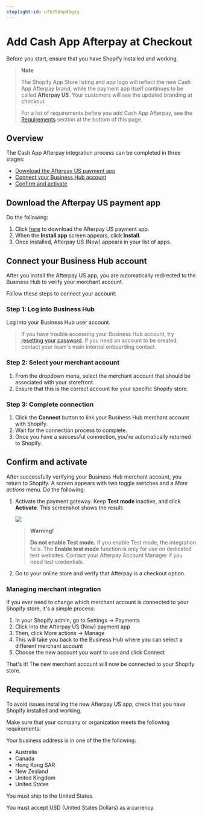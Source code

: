 ```yaml
---
stoplight-id: ufb356hp95gzq
---
```


# Add Cash App Afterpay at Checkout

Before you start, ensure that you have Shopify installed and working.

<!-- theme: info -->
>**Note**
>
> The Shopify App Store listing and app logo will reflect the new Cash App Afterpay brand, while the payment app itself continues to be called **Afterpay US**. Your customers will see the updated branding at checkout.
>
> For a list of requirements before you add Cash App Afterpay, see the [Requirements](#requirements) section at the bottom of this page.


## Overview

The Cash App Afterpay integration process can be completed in three stages:

- [Download the Afterpay US payment app](#download-the-afterpay-us-payment-app)
- [Connect your Business Hub account](#connect-your-business-hub-account)
- [Confirm and activate](#confirm-and-activate)


## Download the Afterpay US payment app

Do the following:

1. Click [here](https://accounts.shopify.com/store-login?redirect=settings%2Fpayments/alternative-providers/84934657) to download the Afterpay US payment app. 
2. When the **Install app** screen appears, click **Install**.
3. Once installed, Afterpay US (New) appears in your list of apps.

## Connect your Business Hub account

After you install the Afterpay US app, you are automatically redirected to the Business Hub to verify your merchant account. 

Follow these steps to connect your account:

### Step 1: Log into Business Hub

Log into your Business Hub user account.

> If you have trouble accessing your Business Hub account, try [resetting your password](https://hub.us.afterpay.com/forgot-password). If you need an account to be created, contact your team's main internal onboarding contact.

### Step 2: Select your merchant account
1. From the dropdown menu, select the merchant account that should be associated with your storefront.
2. Ensure that this is the correct account for your specific Shopify store.

### Step 3: Complete connection
1. Click the **Connect** button to link your Business Hub merchant account with Shopify.
2. Wait for the connection process to complete.
3. Once you have a successful connection, you're automatically returned to Shopify. 

## Confirm and activate

After successfully verifying your Business Hub merchant account, you return to Shopify. A screen appears with two toggle switches and a _More actions_ menu. Do the following:

1. Activate the payment gateway. Keep **Test mode** inactive, and click **Activate**. This screenshot shows the result:

    <img src="../../../assets/images/Shopify-Cash-AfterpayUS-activated.png" style="max-width: 600px;">

   <!-- theme: warning -->

   > **Warning!**
   >
   > **Do not enable Test mode.** If you enable Test mode, the integration fails. The **Enable test mode** function is only for use on dedicated test websites. Contact your Afterpay Account Manager if you need test credentials.

2. Go to your online store and verify that Afterpay is a checkout option.

### Managing merchant integration 

If you ever need to change which merchant account is connected to your Shopify store, it's a simple process:

1. In your Shopify admin, go to Settings → Payments
2. Click into the Afterpay US (New) payment app 
3. Then, click More actions → Manage
4. This will take you back to the Business Hub where you can select a different merchant account
5. Choose the new account you want to use and click Connect

That's it! The new merchant account will now be connected to your Shopify store.


## Requirements

To avoid issues installing the new Afterpay US app, check that you have Shopify installed and working.

Make sure that your company or organization meets the following requirements:

Your business address is in one of the the following:

- Australia
- Canada
- Hong Kong SAR
- New Zealand
- United Kingdom
- United States

You must ship to the United States.

You must accept USD (United States Dollars) as a currency.